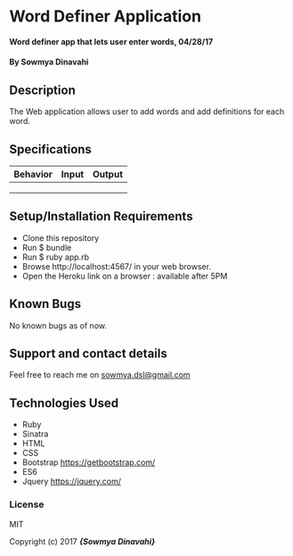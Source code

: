 # Word Definer Application

#### Word definer app that lets user enter words, 04/28/17

#### By Sowmya Dinavahi

## Description

The Web application allows user to add words  and add definitions for each word.

## Specifications

| Behavior | Input | Output |
|----------|-------|--------|
|        |       |        |
|          |       |        |
|          |       |        |

## Setup/Installation Requirements

* Clone this repository
* Run $ bundle
* Run $ ruby app.rb
* Browse http://localhost:4567/ in your web browser.
* Open the Heroku link on a browser : available after 5PM

## Known Bugs

No known bugs as of now.

## Support and contact details

Feel free to reach me on sowmya.dsl@gmail.com

## Technologies Used

* Ruby
* Sinatra
* HTML
* CSS
* Bootstrap https://getbootstrap.com/
* ES6
* Jquery https://jquery.com/

### License

MIT

Copyright (c) 2017 **_{Sowmya Dinavahi}_**
